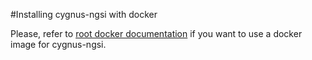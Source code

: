 #Installing cygnus-ngsi with docker

Please, refer to [root docker documentation](../../../doc/cygnus-ngsi/installation_and_administration_guide/install_with_docker.md) if you want to use a docker image for cygnus-ngsi.
